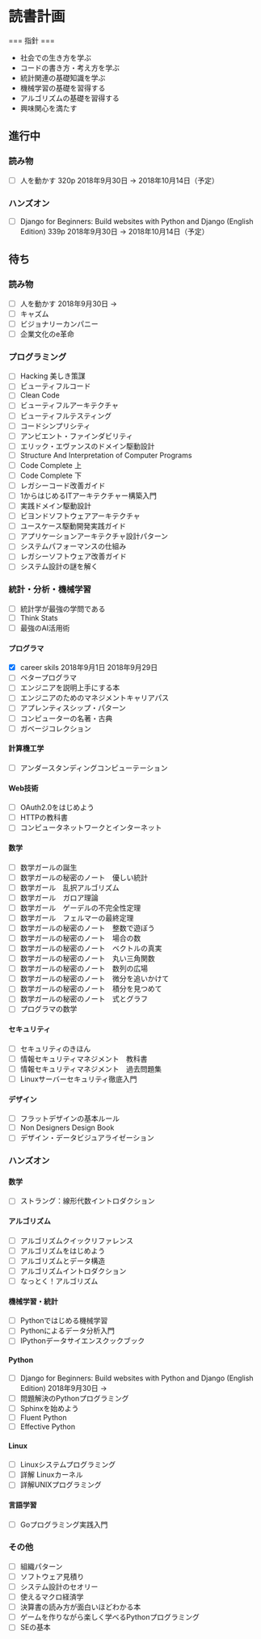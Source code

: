 # 読書計画  
=== 指針 ===  
- 社会での生き方を学ぶ
- コードの書き方・考え方を学ぶ  
- 統計関連の基礎知識を学ぶ  
- 機械学習の基礎を習得する  
- アルゴリズムの基礎を習得する  
- 興味関心を満たす

## 進行中  
### 読み物
- [ ] 人を動かす 320p 2018年9月30日 -> 2018年10月14日（予定） 
### ハンズオン
- [ ] Django for Beginners: Build websites with Python and Django (English Edition) 339p 2018年9月30日 -> 2018年10月14日（予定）  

## 待ち  

### 読み物  
- [ ] 人を動かす 2018年9月30日 ->  
- [ ] キャズム  
- [ ] ビジョナリーカンパニー  
- [ ] 企業文化のe革命  

### プログラミング
- [ ] Hacking 美しき策謀  
- [ ] ビューティフルコード  
- [ ] Clean Code  
- [ ] ビューティフルアーキテクチャ  
- [ ] ビューティフルテスティング  
- [ ] コードシンプリシティ  
- [ ] アンビエント・ファインダビリティ  
- [ ] エリック・エヴァンスのドメイン駆動設計  
- [ ] Structure And Interpretation of Computer Programs  
- [ ] Code Complete 上  
- [ ] Code Complete 下  
- [ ] レガシーコード改善ガイド  
- [ ] 1からはじめるITアーキテクチャー構築入門  
- [ ] 実践ドメイン駆動設計  
- [ ] ビヨンドソフトウェアアーキテクチャ  
- [ ] ユースケース駆動開発実践ガイド  
- [ ] アプリケーションアーキテクチャ設計パターン  
- [ ] システムパフォーマンスの仕組み  
- [ ] レガシーソフトウェア改善ガイド  
- [ ] システム設計の謎を解く  

### 統計・分析・機械学習  
- [ ] 統計学が最強の学問である  
- [ ] Think Stats  
- [ ] 最強のAI活用術  

#### プログラマ  
- [x] career skils 2018年9月1日 2018年9月29日  
- [ ] ベタープログラマ  
- [ ] エンジニアを説明上手にする本  
- [ ] エンジニアのためのマネジメントキャリアパス  
- [ ] アプレンティスシップ・パターン  
- [ ] コンピューターの名著・古典  
- [ ] ガベージコレクション  

#### 計算機工学  
- [ ] アンダースタンディングコンピューテーション  

#### Web技術  
- [ ] OAuth2.0をはじめよう  
- [ ] HTTPの教科書  
- [ ] コンピュータネットワークとインターネット  

#### 数学
- [ ] 数学ガールの誕生  
- [ ] 数学ガールの秘密のノート　優しい統計  
- [ ] 数学ガール　乱択アルゴリズム  
- [ ] 数学ガール　ガロア理論  
- [ ] 数学ガール　ゲーデルの不完全性定理  
- [ ] 数学ガール　フェルマーの最終定理  
- [ ] 数学ガールの秘密のノート　整数で遊ぼう  
- [ ] 数学ガールの秘密のノート　場合の数  
- [ ] 数学ガールの秘密のノート　ベクトルの真実  
- [ ] 数学ガールの秘密のノート　丸い三角関数  
- [ ] 数学ガールの秘密のノート　数列の広場  
- [ ] 数学ガールの秘密のノート　微分を追いかけて  
- [ ] 数学ガールの秘密のノート　積分を見つめて  
- [ ] 数学ガールの秘密のノート　式とグラフ  
- [ ] プログラマの数学  

#### セキュリティ
- [ ] セキュリティのきほん  
- [ ] 情報セキュリティマネジメント　教科書  
- [ ] 情報セキュリティマネジメント　過去問題集  
- [ ] Linuxサーバーセキュリティ徹底入門  

#### デザイン
- [ ] フラットデザインの基本ルール  
- [ ] Non Designers Design Book  
- [ ] デザイン・データビジュアライゼーション

### ハンズオン  

#### 数学
- [ ] ストラング：線形代数イントロダクション  

#### アルゴリズム  
- [ ] アルゴリズムクイックリファレンス  
- [ ] アルゴリズムをはじめよう  
- [ ] アルゴリズムとデータ構造  
- [ ] アルゴリズムイントロダクション  
- [ ] なっとく！アルゴリズム  

#### 機械学習・統計
- [ ] Pythonではじめる機械学習  
- [ ] Pythonによるデータ分析入門  
- [ ] IPythonデータサイエンスクックブック  

#### Python
- [ ] Django for Beginners: Build websites with Python and Django (English Edition) 2018年9月30日 ->   
- [ ] 問題解決のPythonプログラミング  
- [ ] Sphinxを始めよう  
- [ ] Fluent Python  
- [ ] Effective Python  

#### Linux
- [ ] Linuxシステムプログラミング  
- [ ] 詳解 Linuxカーネル  
- [ ] 詳解UNIXプログラミング  

#### 言語学習 
- [ ] Goプログラミング実践入門     

### その他
- [ ] 組織パターン  
- [ ] ソフトウェア見積り  
- [ ] システム設計のセオリー  
- [ ] 使えるマクロ経済学  
- [ ] 決算書の読み方が面白いほどわかる本 
- [ ] ゲームを作りながら楽しく学べるPythonプログラミング  
- [ ] SEの基本  
